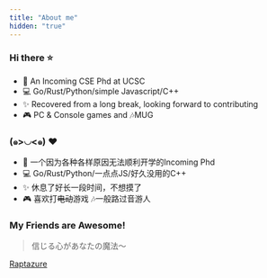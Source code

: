 ```yaml
---
title: "About me"
hidden: "true"
---
```

### Hi there ⭐

 - 📕 An Incoming CSE Phd at UCSC
 - 💻 Go/Rust/Python/simple Javascript/C++
 - ✨ Recovered from a long break, looking forward to contributing
 - 🎮 PC & Console games and 🎶MUG


### (๑>◡<๑) ♥

 - 📕 一个因为各种各样原因无法顺利开学的Incoming Phd
 - 💻 Go/Rust/Python/一点点JS/好久没用的C++
 - ✨ 休息了好长一段时间，不想摸了
 - 🎮 喜欢打~~电动~~游戏 🎶一般路过音游人

 ### My Friends are Awesome!

 > 信じる心があなたの魔法〜
 
 [Raptazure](https://raptazure.github.io/)